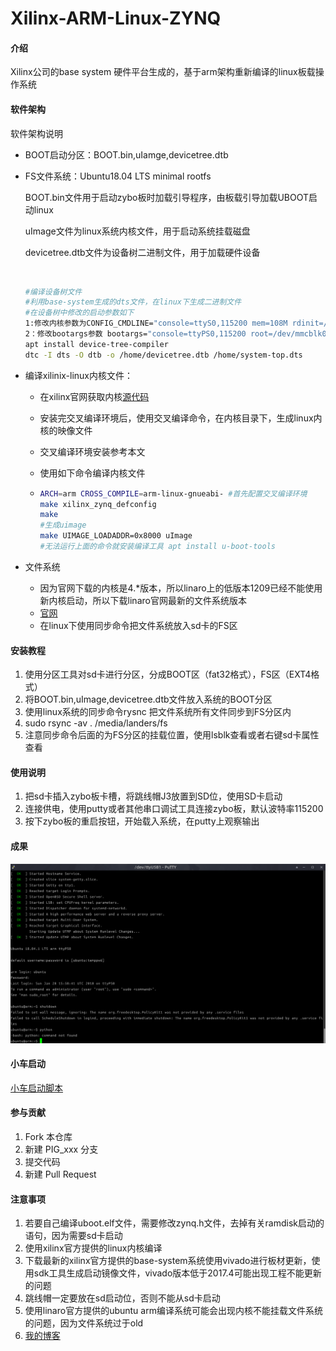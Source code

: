 # Xilinx-ARM-Linux-ZYNQ

#### 介绍
Xilinx公司的base system 硬件平台生成的，基于arm架构重新编译的linux板载操作系统

#### 软件架构
软件架构说明

- BOOT启动分区：BOOT.bin,uIamge,devicetree.dtb


- FS文件系统：Ubuntu18.04 LTS minimal rootfs

  BOOT.bin文件用于启动zybo板时加载引导程序，由板载引导加载UBOOT启动linux

  uImage文件为linux系统内核文件，用于启动系统挂载磁盘

  devicetree.dtb文件为设备树二进制文件，用于加载硬件设备

  ​	

  ```bash
  #编译设备树文件
  #利用base-system生成的dts文件，在linux下生成二进制文件
  #在设备树中修改的启动参数如下
  1:修改内核参数为CONFIG_CMDLINE="console=ttyS0,115200 mem=108M rdinit=/linuxrc root=/dev/mtdblock2"
  2：修改bootargs参数 bootargs="console=ttyPS0,115200 root=/dev/mmcblk0p2 rw earlyprintk rootfstyle=ext4 rootwait devtmpfs.mount=1";
  apt install device-tree-compiler
  dtc -I dts -O dtb -o /home/devicetree.dtb /home/system-top.dts
  ```

  

- 编译xilinix-linux内核文件：

  - 在xilinx官网获取内核[源代码](https://github.com/xilinx/linux-xlnx)

  - 安装完交叉编译环境后，使用交叉编译命令，在内核目录下，生成linux内核的映像文件

  - 交叉编译环境安装参考本文

  - 使用如下命令编译内核文件

  - ```bash
    ARCH=arm CROSS_COMPILE=arm-linux-gnueabi- #首先配置交叉编译环境
    make xilinx_zynq_defconfig
    make
    #生成uimage
    make UIMAGE_LOADADDR=0x8000 uImage
    #无法运行上面的命令就安装编译工具 apt install u-boot-tools
    
    ```

- 文件系统

  - 因为官网下载的内核是4.*版本，所以linaro上的低版本1209已经不能使用新内核启动，所以下载linaro官网最新的文件系统版本
  - [官网](https://www.linaro.org/downloads/)
  - 在linux下使用同步命令把文件系统放入sd卡的FS区




#### 安装教程

1. 使用分区工具对sd卡进行分区，分成BOOT区（fat32格式），FS区（EXT4格式）
2. 将BOOT.bin,uImage,devicetree.dtb文件放入系统的BOOT分区
3. 使用linux系统的同步命令rysnc 把文件系统所有文件同步到FS分区内
4. sudo rsync -av . /media/landers/fs
5. 注意同步命令后面的为FS分区的挂载位置，使用lsblk查看或者右键sd卡属性查看

#### 使用说明

1. 把sd卡插入zybo板卡槽，将跳线帽J3放置到SD位，使用SD卡启动
2. 连接供电，使用putty或者其他串口调试工具连接zybo板，默认波特率115200
3. 按下zybo板的重启按钮，开始载入系统，在putty上观察输出

#### 成果

![1.png](./zybo.png)

#### 小车启动

[小车启动脚本](./zybo-car/)

#### 参与贡献

1. Fork 本仓库
2. 新建 PIG_xxx 分支
3. 提交代码
4. 新建 Pull Request


#### 注意事项

1. 若要自己编译uboot.elf文件，需要修改zynq.h文件，去掉有关ramdisk启动的语句，因为需要sd卡启动
2. 使用xilinx官方提供的linux内核编译
3. 下载最新的xilinx官方提供的base-system系统使用vivado进行板材更新，使用sdk工具生成启动镜像文件，vivado版本低于2017.4可能出现工程不能更新的问题
4. 跳线帽一定要放在sd启动位，否则不能从sd卡启动
5. 使用linaro官方提供的ubuntu arm编译系统可能会出现内核不能挂载文件系统的问题，因为文件系统过于old
6. [我的博客](http://landers1037.top)


